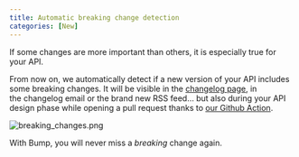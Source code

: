 ```yaml
---
title: Automatic breaking change detection
categories: [New]
---
```


If some changes are more important than others, it is especially true for your API.

From now on, we automatically detect if a new version of your API includes some breaking changes. It will be visible in the [changelog page](https://developers.bump.sh/changes), in the changelog email or the brand new RSS feed… but also during your API design phase while opening a pull request thanks to [our Github Action](https://github.com/bump-sh/github-action/).


![breaking_changes.png](/images/updates/breaking_changes.png)


With Bump, you will never miss a _breaking_ change again.
